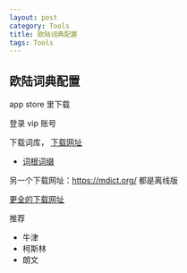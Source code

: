 ```yaml
---
layout: post
category: Tools
title: 欧陆词典配置
tags: Tools
---
```


## 欧陆词典配置

app store 里下载

登录 vip 账号

下载词库， [下载网址](https://www.eudic.net/v4/en/home/dictionaryresource)

- [词根词缀](https://static.frdic.com/extra_eudb/cigen_en_new.eudic?v=20210709)

另一个下载网址：https://mdict.org/ 都是离线版

[更全的下载网址](https://www.mrfan.org/dicts)

推荐

- 牛津
- 柯斯林
- 朗文
